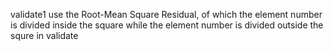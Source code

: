 validate1 use the Root-Mean Square Residual, of which the element number is divided inside the square 
while the element number is divided outside the squre in validate
